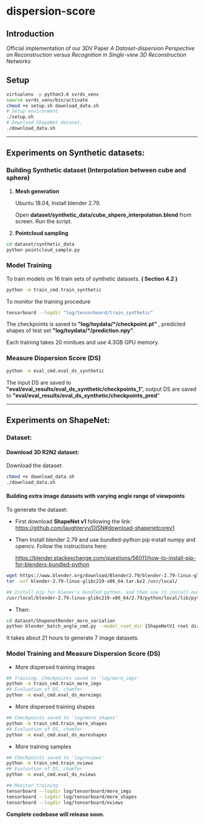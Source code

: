 # dispersion-score

## Introduction

Official implementation of our 3DV Paper *A Dataset-dispersion Perspective on Reconstruction versus Recognition in Single-view 3D Reconstruction Networks* 

## Setup

```bash
virtualenv -p python3.6 svrds_venv
source svrds_venv/bin/activate
chmod +x setup.sh download_data.sh
# Setup environment 
./setup.sh
# Download ShapeNet dataset.
./download_data.sh
```

------

## Experiments on Synthetic datasets:

### Building Synthetic dataset (Interpolation between cube and sphere) 

1. **Mesh generation**

   Ubuntu 18.04, Install blender 2.79.

   Open **dataset/synthetic_data/cube_shpere_interpolation.blend** from screen. Run the script.

2. **Pointcloud sampling**

```bash
cd dataset/synthetic_data
python pointcloud_sample.py
```

### Model Training 

To train models on 16 train sets of  synthetic datasets. **( Section 4.2 )**

```bash
python -m train_cmd.train_synthetic
```

To monitor the training procedure

```bash
tensorboard --logdir "log/tensorboard/train_synthetic"
```

The checkpoints is saved to **"log/toydata/*/checkpoint.pt"** , predicted shapes of test set **"log/toydata/*/prediction.npy"**. 

Each training takes 20 minitues and use 4.3GB GPU memory. 

### Measure Dispersion Score (DS)

```bash
python -m eval_cmd.eval_ds_synthetic
```

The input DS are saved to **"eval/eval_results/eval_ds_synthetic/checkpoints_1**", output DS are saved to **"eval/eval_results/eval_ds_synthetic/checkpoints_pred**"



------



## Experiments on ShapeNet:

### Dataset:

#### 	Download 3D R2N2 dataset:

Download the dataset:

```bash
chmod +x download_data.sh
./download_data.sh
```

#### 	Building extra image datasets with varying angle range of viewpoints

To generate the dataset:

- First download **ShapeNet v1** following the link: https://github.com/laughtervv/DISN#download-shapenetcorev1

- Then Install blender 2.79 and use bundled-python pip install numpy and opencv. Follow the instructions here: 

  https://blender.stackexchange.com/questions/56011/how-to-install-pip-for-blenders-bundled-python

```bash
wget https://www.blender.org/download/Blender2.79/blender-2.79-linux-glibc219-x86_64.tar.bz2
tar -xvf blender-2.79-linux-glibc219-x86_64.tar.bz2 /usr/local/

## Install pip for blener's bundled python, and then use it install numpy and opencv
/usr/local/blender-2.79-linux-glibc219-x86_64/2.79/python/local/lib/python3.5/dist-packages/pip install numpy opencv-python
```

- Then:

```bash
cd dataset/ShapenetRender_more_variation
python blender_batch_angle_cmd.py --model_root_dir {ShapeNetV1 root dir} --blender_path /usr/local/blender-2.79b-linux-glibc219-x86_64/blender --render_root_dir ../data/ShapeNetV1RenderingAnglelimit
```

It takes about 21 hours to generate 7 image datasets. 

### Model Training and Measure Dispersion Score (DS)

- More dispersed training Images 

```bash
## Training: Checkpoints saved to 'log/more_imgs'
python -m train_cmd.train_more_imgs
## Evaluation of DS, chamfer
python -m eval_cmd.eval_ds_moreimgs
```

- More dispersed training shapes

```bash
## Checkpoints saved to 'log/more_shapes'
python -m train_cmd.train_more_shapes
## Evaluation of DS, chamfer
python -m eval_cmd.eval_ds_moreshapes
```

- More training samples

```bash
## Checkpoints saved to 'log/nviews'
python -m train_cmd.train_nviews
## Evaluation of DS, chamfer
python -m eval_cmd.eval_ds_nviews
```

```bash
## Monitor training 
tensorboard --logdir log/tensorboard/more_imgs
tensorboard --logdir log/tensorboard/more_shapes
tensorboard --logdir log/tensorboard/nviews
```



**Complete codebase will release soon.**